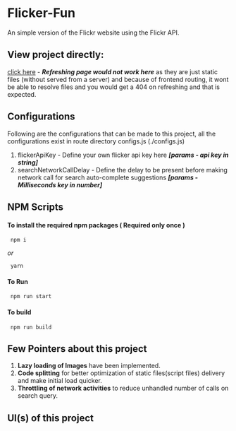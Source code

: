 
# Flicker-Fun
An simple version of the Flickr website using the Flickr API.

## View project directly:

[click here](https://google.com) - _**Refreshing page would not work here**_ as they are just static files (without served from a server) and because of frontend routing, it wont be able to resolve files and you would get a 404 on refreshing and that is expected.

## Configurations 
Following are the configurations that can be made to this project, all the configurations exist in route directory configs.js (./configs.js) 
1.  flickerApiKey - Define your own flicker api key here _**[params - api key in string]**_ 
2.  searchNetworkCallDelay - Define the delay to be present before making network call for search auto-complete suggestions _**[params - Milliseconds key in number]**_ 

## NPM Scripts

#### To install the required npm packages ( Required only once )
     npm i
     
_or_

     yarn
    

#### To Run
     npm run start 

#### To build
     npm run build
     
## Few Pointers about this project 
1. **Lazy loading of Images** have been implemented.
2. **Code splitting** for better optimization of static files(script files) delivery and make initial load quicker.
3. **Throttling of network activities** to reduce unhandled number of calls on search query. 


## UI(s) of this project
